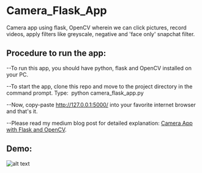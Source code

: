 # Camera_Flask_App
Camera app using flask, OpenCV wherein we can click pictures, record videos, apply filters like  greyscale, negative and 'face only' snapchat filter.

## Procedure to run the app:

--To run this app, you should have python, flask and OpenCV installed on your PC. 

--To start the app, clone this repo and move to the project directory in the command prompt. 
Type: 
python camera_flask_app.py

--Now, copy-paste http://127.0.0.1:5000/ into your favorite internet browser and that's it.

--Please read my medium blog post for detailed explanation: [Camera App with Flask and OpenCV](https://naghemanth.medium.com/camera-app-with-flask-and-opencv-bd147f6c0eec?source=friends_link&sk=705255bd58cf139ad95ab2149806d8c6).

## Demo:
![alt text](saved_model/demo.gif)


